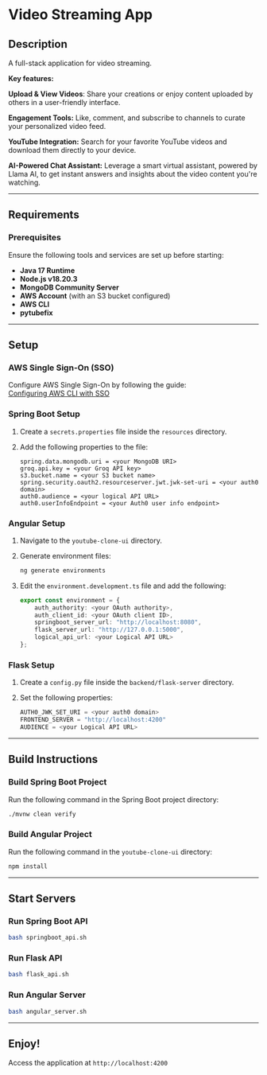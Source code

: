 # Video Streaming App  

## Description  
A full-stack application for video streaming.

**Key features:**

**Upload & View Videos**: Share your creations or enjoy content uploaded by others in a user-friendly interface.

**Engagement Tools:** Like, comment, and subscribe to channels to curate your personalized video feed.

**YouTube Integration:**
Search for your favorite YouTube videos and download them directly to your device.

**AI-Powered Chat Assistant:** Leverage a smart virtual assistant, powered by Llama AI, to get instant answers and insights about the video content you're watching.

---

## Requirements  

### Prerequisites  
Ensure the following tools and services are set up before starting:  
- **Java 17 Runtime**  
- **Node.js v18.20.3**  
- **MongoDB Community Server**  
- **AWS Account** (with an S3 bucket configured)  
- **AWS CLI**  
- **pytubefix**  

---

## Setup  

### AWS Single Sign-On (SSO)  
Configure AWS Single Sign-On by following the guide:  
[Configuring AWS CLI with SSO](https://docs.aws.amazon.com/cli/latest/userguide/cli-configure-sso.html)  

### Spring Boot Setup  
1. Create a `secrets.properties` file inside the `resources` directory.  
2. Add the following properties to the file:  

    ```properties
    spring.data.mongodb.uri = <your MongoDB URI>  
    groq.api.key = <your Groq API key>  
    s3.bucket.name = <your S3 bucket name>  
    spring.security.oauth2.resourceserver.jwt.jwk-set-uri = <your auth0 domain>
    auth0.audience = <your logical API URL>  
    auth0.userInfoEndpoint = <your Auth0 user info endpoint>
    ```

### Angular Setup  
1. Navigate to the `youtube-clone-ui` directory.  
2. Generate environment files:  

    ```bash
    ng generate environments
    ```   
3. Edit the `environment.development.ts` file and add the following:  

    ```typescript
    export const environment = {
        auth_authority: <your OAuth authority>,  
        auth_client_id: <your OAuth client ID>,  
        springboot_server_url: "http://localhost:8080",  
        flask_server_url: "http://127.0.0.1:5000",
        logical_api_url: <your Logical API URL>  
    };
    ```  
    
### Flask Setup  
1. Create a `config.py` file inside the `backend/flask-server` directory.
2. Set the following properties:  

    ```python
    AUTH0_JWK_SET_URI = <your auth0 domain>
    FRONTEND_SERVER = "http://localhost:4200"
    AUDIENCE = <your Logical API URL>
    ```  

---

## Build Instructions  

### Build Spring Boot Project  
Run the following command in the Spring Boot project directory:  
```bash
./mvnw clean verify
```
### Build Angular Project  
Run the following command in the `youtube-clone-ui` directory:  
```bash
npm install
```
---

## Start Servers

### Run Spring Boot API
```bash
bash springboot_api.sh
```

### Run Flask API
```bash
bash flask_api.sh
```

### Run Angular Server
```bash
bash angular_server.sh
```

---

## Enjoy!
Access the application at `http://localhost:4200`
